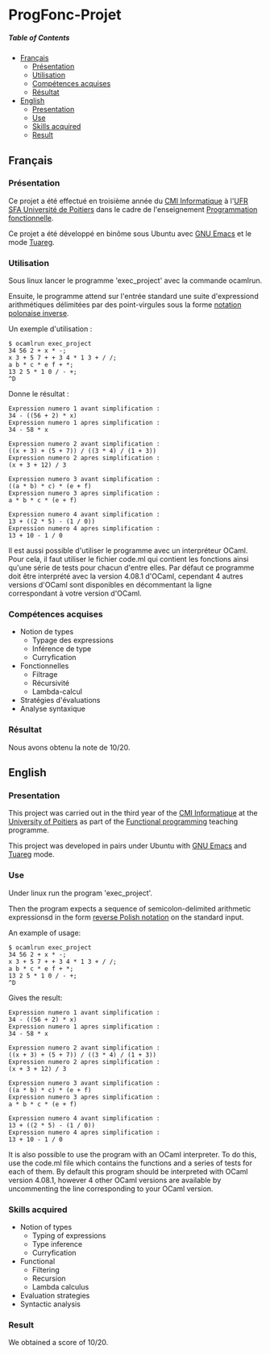 # ProgFonc-Projet

##### Table of Contents
* [Français](#fr)
  * [Présentation](#fr_pr)
  * [Utilisation](#fr_ut)
  * [Compétences acquises](#fr_cp)
  * [Résultat](#fr_rs)
* [English](#en)
  * [Presentation](#en_pr)
  * [Use](#en_u)
  * [Skills acquired](#en_sk)
  * [Result](#en_rs)

<a name="fr"/>

## Français

<a name="fr_pr"/>

### Présentation

Ce projet a été effectué en troisième année du [CMI Informatique](http://formations.univ-poitiers.fr/fr/index/autre-diplome-niveau-master-AM/autre-diplome-niveau-master-AM/cmi-informatique-JD2XQGVY.html) à l'[UFR SFA Université de Poitiers](https://sfa.univ-poitiers.fr/) dans le cadre de l'enseignement [Programmation fonctionnelle](http://formations.univ-poitiers.fr/fr/index/autre-diplome-niveau-master-AM/autre-diplome-niveau-master-AM/cmi-informatique-JD2XQGVY/specialite-s6-K5C7D86V/programmation-fonctionnelle-et-theorie-des-langages-JB1YIY7Z/programmation-fonctionnelle-JBID7FWA.html).

Ce projet a été développé en binôme sous Ubuntu avec [GNU Emacs](https://www.gnu.org/software/emacs/) et le mode [Tuareg](https://github.com/ocaml/tuareg).

<a name="fr_ut"/>

### Utilisation

Sous linux lancer le programme 'exec_project' avec la commande ocamlrun.

Ensuite, le programme attend sur l'entrée standard une suite d'expressiond arithmétiques délimitées par des point-virgules sous la forme [notation polonaise inverse](https://fr.wikipedia.org/wiki/Notation_polonaise_inverse).

Un exemple d'utilisation :

```shell
$ ocamlrun exec_project
34 56 2 + x * -;
x 3 + 5 7 + + 3 4 * 1 3 + / /;
a b * c * e f + *;
13 2 5 * 1 0 / - +;
^D
```

Donne le résultat :

```
Expression numero 1 avant simplification :
34 - ((56 + 2) * x)
Expression numero 1 apres simplification :
34 - 58 * x

Expression numero 2 avant simplification :
((x + 3) + (5 + 7)) / ((3 * 4) / (1 + 3))
Expression numero 2 apres simplification :
(x + 3 + 12) / 3

Expression numero 3 avant simplification :
((a * b) * c) * (e + f)
Expression numero 3 apres simplification :
a * b * c * (e + f)

Expression numero 4 avant simplification :
13 + ((2 * 5) - (1 / 0))
Expression numero 4 apres simplification :
13 + 10 - 1 / 0
```

Il est aussi possible d'utiliser le programme avec un interpréteur OCaml.
Pour cela, il faut utiliser le fichier code.ml qui contient les fonctions ainsi qu'une série de tests pour chacun d'entre elles.
Par défaut ce programme doit être interprété avec la version 4.08.1 d'OCaml, cependant 4 autres versions d'OCaml sont disponibles en décommentant la ligne correspondant à votre version d'OCaml.

<a name="fr_cp"/>

### Compétences acquises

* Notion de types
  * Typage des expressions
  * Inférence de type
  * Curryfication
* Fonctionnelles
  * Filtrage
  * Récursivité
  * Lambda-calcul
* Stratégies d'évaluations
* Analyse syntaxique

<a name="fr_rs"/>

### Résultat

Nous avons obtenu la note de 10/20.

<a name="en"/>

## English

<a name="en_pr"/>

### Presentation

This project was carried out in the third year of the [CMI Informatique](http://formations.univ-poitiers.fr/fr/index/autre-diplome-niveau-master-AM/autre-diplome-niveau-master-AM/cmi-informatique-JD2XQGVY.html) at the [University of Poitiers](https://www.univ-poitiers.fr/en/) as part of the [Functional programming](http://formations.univ-poitiers.fr/fr/index/autre-diplome-niveau-master-AM/autre-diplome-niveau-master-AM/cmi-informatique-JD2XQGVY/specialite-s6-K5C7D86V/programmation-fonctionnelle-et-theorie-des-langages-JB1YIY7Z/programmation-fonctionnelle-JBID7FWA.html) teaching programme.

This project was developed in pairs under Ubuntu with [GNU Emacs](https://www.gnu.org/software/emacs/) and [Tuareg](https://github.com/ocaml/tuareg) mode.

<a name="en_u"/>

### Use

Under linux run the program 'exec_project'.

Then the program expects a sequence of semicolon-delimited arithmetic expressionsd in the form [reverse Polish notation](https://en.wikipedia.org/wiki/Reverse_Polish_notation) on the standard input.

An example of usage:

```shell
$ ocamlrun exec_project
34 56 2 + x * -;
x 3 + 5 7 + + 3 4 * 1 3 + / /;
a b * c * e f + *;
13 2 5 * 1 0 / - +;
^D
```

Gives the result:

```
Expression numero 1 avant simplification :
34 - ((56 + 2) * x)
Expression numero 1 apres simplification :
34 - 58 * x

Expression numero 2 avant simplification :
((x + 3) + (5 + 7)) / ((3 * 4) / (1 + 3))
Expression numero 2 apres simplification :
(x + 3 + 12) / 3

Expression numero 3 avant simplification :
((a * b) * c) * (e + f)
Expression numero 3 apres simplification :
a * b * c * (e + f)

Expression numero 4 avant simplification :
13 + ((2 * 5) - (1 / 0))
Expression numero 4 apres simplification :
13 + 10 - 1 / 0
```

It is also possible to use the program with an OCaml interpreter.
To do this, use the code.ml file which contains the functions and a series of tests for each of them.
By default this program should be interpreted with OCaml version 4.08.1, however 4 other OCaml versions are available by uncommenting the line corresponding to your OCaml version.

<a name="en_sk"/>

### Skills acquired

* Notion of types
  * Typing of expressions
  * Type inference
  * Curryfication
* Functional
  * Filtering
  * Recursion
  * Lambda calculus
* Evaluation strategies
* Syntactic analysis
  
<a name="en_rs"/>

### Result

We obtained a score of 10/20.
